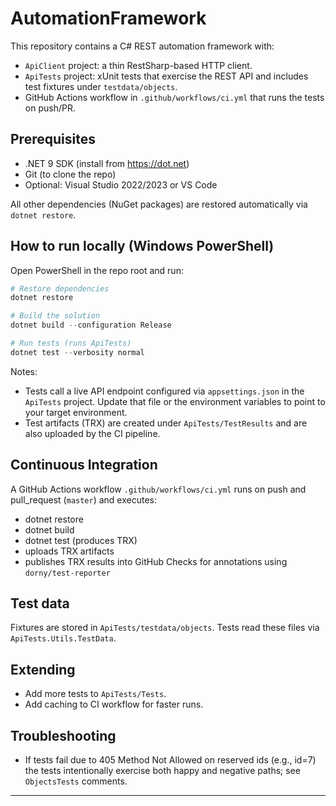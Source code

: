 # AutomationFramework

This repository contains a C# REST automation framework with:

- `ApiClient` project: a thin RestSharp-based HTTP client.
- `ApiTests` project: xUnit tests that exercise the REST API and includes test fixtures under `testdata/objects`.
- GitHub Actions workflow in `.github/workflows/ci.yml` that runs the tests on push/PR.

## Prerequisites

- .NET 9 SDK (install from https://dot.net)
- Git (to clone the repo)
- Optional: Visual Studio 2022/2023 or VS Code

All other dependencies (NuGet packages) are restored automatically via `dotnet restore`.

## How to run locally (Windows PowerShell)

Open PowerShell in the repo root and run:

```powershell
# Restore dependencies
dotnet restore

# Build the solution
dotnet build --configuration Release

# Run tests (runs ApiTests)
dotnet test --verbosity normal
```

Notes:
- Tests call a live API endpoint configured via `appsettings.json` in the `ApiTests` project. Update that file or the environment variables to point to your target environment.
- Test artifacts (TRX) are created under `ApiTests/TestResults` and are also uploaded by the CI pipeline.

## Continuous Integration

A GitHub Actions workflow `.github/workflows/ci.yml` runs on push and pull_request (`master`) and executes:

- dotnet restore
- dotnet build
- dotnet test (produces TRX)
- uploads TRX artifacts
- publishes TRX results into GitHub Checks for annotations using `dorny/test-reporter`

## Test data

Fixtures are stored in `ApiTests/testdata/objects`. Tests read these files via `ApiTests.Utils.TestData`.

## Extending

- Add more tests to `ApiTests/Tests`.
- Add caching to CI workflow for faster runs.

## Troubleshooting

- If tests fail due to 405 Method Not Allowed on reserved ids (e.g., id=7) the tests intentionally exercise both happy and negative paths; see `ObjectsTests` comments.

---